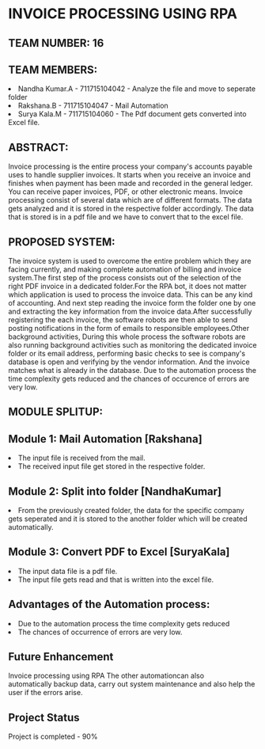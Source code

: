 # INVOICE PROCESSING USING RPA

## TEAM NUMBER: 16
## TEAM MEMBERS:
<u1><li>Nandha Kumar.A - 711715104042 - Analyze the file and move to seperate folder</li><li>Rakshana.B   - 711715104047 - Mail Automation</li><li>Surya Kala.M  - 711715104060 - The Pdf document gets converted into Excel file. </li></u1>

## ABSTRACT:
Invoice processing is the entire process your company's accounts payable uses to handle supplier invoices. It starts when you receive an invoice and finishes when payment has been made and recorded in the general ledger. You can receive paper invoices, PDF, or other electronic means. Invoice processing consist of several data which are of different formats. The data gets analyzed and it is stored in the respective folder accordingly. The data that is stored is in a pdf file and we have to convert that to the excel file. 

## PROPOSED SYSTEM:
The invoice system is used to overcome the entire problem which they are facing currently, and making complete automation of billing and invoice system.The first step of the process consists out of the selection of the right PDF invoice in a dedicated folder.For the RPA bot, it does not matter which application is used to process the invoice data. This can be any kind of accounting. And next step reading the invoice form the folder one by one and extracting the key information from the invoice data.After successfully registering the each invoice, the software robots are then able to send posting notifications in the form of emails to responsible employees.Other background activities, During this whole process the software robots are also running background activities such as monitoring the dedicated invoice folder or its email address, performing basic checks to see is company's database is open and verifying by the vendor information. And the invoice matches what is already in the database. Due to the automation process the time complexity gets reduced and the chances of occurence of errors are very low. 

## MODULE SPLITUP:
## Module 1: Mail Automation [Rakshana]
  <li>The input file is received from the mail.</li>
  <li>The received input file get stored in the respective folder.</li>
  
## Module 2: Split into folder [NandhaKumar]
  <li>From the previously created folder, the data for the specific company gets seperated and it is stored to the another folder which will be created automatically.</li>
  
## Module 3: Convert PDF to Excel [SuryaKala]
<li>The input data file is a pdf file.</li>
<li>The input file gets read and that is written into the excel file.</li>

## Advantages of the Automation process: 
<li>Due to the automation process the time complexity gets reduced</li>
<li>The chances of occurrence of errors are very low.</li> 

## Future Enhancement
Invoice processing using RPA The other automationcan also automatically backup data, carry out system maintenance and also help the user if the errors arise.

## Project Status
Project is completed - 90%


